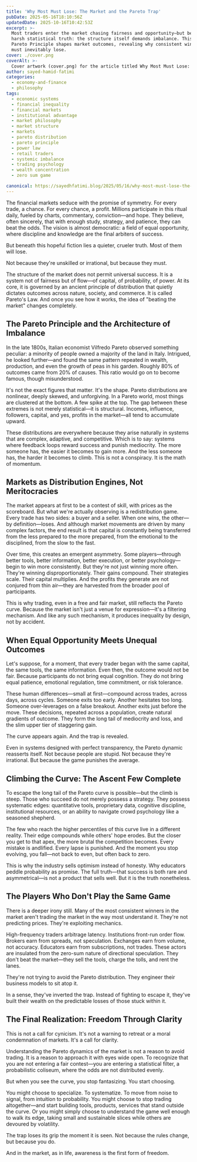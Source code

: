 ```yaml
---
title: 'Why Most Must Lose: The Market and the Pareto Trap'
pubDate: 2025-05-16T18:10:56Z
updatedDate: 2025-10-16T10:42:53Z
excerpt: >-
  Most traders enter the market chasing fairness and opportunity—but beneath the surface lies a
  harsh statistical truth: the structure itself demands imbalance. This blog post explores how the
  Pareto Principle shapes market outcomes, revealing why consistent winners are few, and why most
  must inevitably lose.
cover: ./cover.png
coverAlt: >-
  Cover artwork (cover.png) for the article titled Why Most Must Lose: The Market and the Pareto Trap.
author: sayed-hamid-fatimi
categories:
  - economy-and-finance
  - philosophy
tags:
  - economic systems
  - financial inequality
  - financial markets
  - institutional advantage
  - market philosophy
  - market structure
  - markets
  - pareto distribution
  - pareto principle
  - power law
  - retail traders
  - systemic imbalance
  - trading psychology
  - wealth concentration
  - zero sum game

canonical: https://sayedhfatimi.blog/2025/05/16/why-most-must-lose-the-market-and-the-pareto-trap/
---
```


The financial markets seduce with the promise of symmetry. For every trade, a chance. For every chance, a profit. Millions participate in this ritual daily, fueled by charts, commentary, conviction—and hope. They believe, often sincerely, that with enough study, strategy, and patience, they can beat the odds. The vision is almost democratic: a field of equal opportunity, where discipline and knowledge are the final arbiters of success.

But beneath this hopeful fiction lies a quieter, crueler truth. Most of them will lose.

Not because they're unskilled or irrational, but because they must.

The structure of the market does not permit universal success. It is a system not of fairness but of flow—of capital, of probability, of power. At its core, it is governed by an ancient principle of distribution that quietly dictates outcomes across nature, society, and commerce. It is called Pareto's Law. And once you see how it works, the idea of "beating the market" changes completely.

## The Pareto Principle and the Architecture of Imbalance

In the late 1800s, Italian economist Vilfredo Pareto observed something peculiar: a minority of people owned a majority of the land in Italy. Intrigued, he looked further—and found the same pattern repeated in wealth, production, and even the growth of peas in his garden. Roughly 80% of outcomes came from 20% of causes. This ratio would go on to become famous, though misunderstood.

It's not the exact figures that matter. It's the shape. Pareto distributions are nonlinear, deeply skewed, and unforgiving. In a Pareto world, most things are clustered at the bottom. A few spike at the top. The gap between these extremes is not merely statistical—it is structural. Incomes, influence, followers, capital, and yes, profits in the market—all tend to accumulate upward.

These distributions are everywhere because they arise naturally in systems that are complex, adaptive, and competitive. Which is to say: systems where feedback loops reward success and punish mediocrity. The more someone has, the easier it becomes to gain more. And the less someone has, the harder it becomes to climb. This is not a conspiracy. It is the math of momentum.

## Markets as Distribution Engines, Not Meritocracies

The market appears at first to be a contest of skill, with prices as the scoreboard. But what we're actually observing is a redistribution game. Every trade has two sides: a buyer and a seller. When one wins, the other—by definition—loses. And although market movements are driven by many complex factors, the end result is that capital is constantly being transferred from the less prepared to the more prepared, from the emotional to the disciplined, from the slow to the fast.

Over time, this creates an emergent asymmetry. Some players—through better tools, better information, better execution, or better psychology—begin to win more consistently. But they're not just winning more often. They're winning disproportionately. Their gains compound. Their strategies scale. Their capital multiplies. And the profits they generate are not conjured from thin air—they are harvested from the broader pool of participants.

This is why trading, even in a free and fair market, still reflects the Pareto curve. Because the market isn't just a venue for expression—it's a filtering mechanism. And like any such mechanism, it produces inequality by design, not by accident.

## When Equal Opportunity Meets Unequal Outcomes

Let's suppose, for a moment, that every trader began with the same capital, the same tools, the same information. Even then, the outcome would not be fair. Because participants do not bring equal cognition. They do not bring equal patience, emotional regulation, time commitment, or risk tolerance.

These human differences—small at first—compound across trades, across days, across cycles. Someone exits too early. Another hesitates too long. Someone over-leverages on a false breakout. Another exits just before the move. These decisions, repeated across a population, create natural gradients of outcome. They form the long tail of mediocrity and loss, and the slim upper tier of staggering gain.

The curve appears again. And the trap is revealed.

Even in systems designed with perfect transparency, the Pareto dynamic reasserts itself. Not because people are stupid. Not because they're irrational. But because the game punishes the average.

## Climbing the Curve: The Ascent Few Complete

To escape the long tail of the Pareto curve is possible—but the climb is steep. Those who succeed do not merely possess a strategy. They possess systematic edges: quantitative tools, proprietary data, cognitive discipline, institutional resources, or an ability to navigate crowd psychology like a seasoned shepherd.

The few who reach the higher percentiles of this curve live in a different reality. Their edge compounds while others' hope erodes. But the closer you get to that apex, the more brutal the competition becomes. Every mistake is andlified. Every lapse is punished. And the moment you stop evolving, you fall—not back to even, but often back to zero.

This is why the industry sells optimism instead of honesty. Why educators peddle probability as promise. The full truth—that success is both rare and asymmetrical—is not a product that sells well. But it is the truth nonetheless.

## The Players Who Don't Play the Same Game

There is a deeper irony still. Many of the most consistent winners in the market aren't trading the market in the way most understand it. They're not predicting prices. They're exploiting mechanics.

High-frequency traders arbitrage latency. Institutions front-run order flow. Brokers earn from spreads, not speculation. Exchanges earn from volume, not accuracy. Educators earn from subscriptions, not trades. These actors are insulated from the zero-sum nature of directional speculation. They don't beat the market—they sell the tools, charge the tolls, and rent the lanes.

They're not trying to avoid the Pareto distribution. They engineer their business models to sit atop it.

In a sense, they've inverted the trap. Instead of fighting to escape it, they've built their wealth on the predictable losses of those stuck within it.

## The Final Realization: Freedom Through Clarity

This is not a call for cynicism. It's not a warning to retreat or a moral condemnation of markets. It's a call for clarity.

Understanding the Pareto dynamics of the market is not a reason to avoid trading. It is a reason to approach it with eyes wide open. To recognize that you are not entering a fair contest—you are entering a statistical filter, a probabilistic coliseum, where the odds are not distributed evenly.

But when you see the curve, you stop fantasizing. You start choosing.

You might choose to specialize. To systematize. To move from noise to signal, from intuition to probability. You might choose to stop trading altogether—and start building tools, products, services that stand outside the curve. Or you might simply choose to understand the game well enough to walk its edge, taking small and sustainable slices while others are devoured by volatility.

The trap loses its grip the moment it is seen. Not because the rules change, but because you do.

And in the market, as in life, awareness is the first form of freedom.
